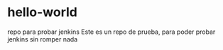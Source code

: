 # hello-world
repo para probar jenkins
Este es un repo de prueba, para poder probar jenkins sin romper nada
